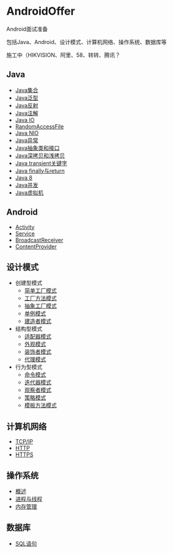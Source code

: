 # AndroidOffer

Android面试准备

包括Java、Android、设计模式、计算机网络、操作系统、数据库等

施工中（HIKVISION、阿里、58、转转、腾讯？

## Java

- [Java集合](https://github.com/ErisRolo/AndroidOffer/blob/master/Java/Java集合.md)
- [Java泛型](https://github.com/ErisRolo/AndroidOffer/blob/master/Java/Java泛型.md)
- [Java反射](https://github.com/ErisRolo/AndroidOffer/blob/master/Java/Java反射.md)
- [Java注解](https://github.com/ErisRolo/AndroidOffer/blob/master/Java/Java注解.md)
- [Java IO](https://github.com/ErisRolo/AndroidOffer/blob/master/Java/Java%20IO.md)
- [RandomAccessFile](https://github.com/ErisRolo/AndroidOffer/blob/master/Java/RandomAccessFile.md)
- [Java NIO](https://github.com/ErisRolo/AndroidOffer/blob/master/Java/Java%20NIO.md)
- [Java异常](https://github.com/ErisRolo/AndroidOffer/blob/master/Java/Java异常.md)
- [Java抽象类和接口](https://github.com/ErisRolo/AndroidOffer/blob/master/Java/Java抽象类和接口.md)
- [Java深拷贝和浅拷贝](https://github.com/ErisRolo/AndroidOffer/blob/master/Java/Java深拷贝和浅拷贝.md)
- [Java transient关键字](https://github.com/ErisRolo/AndroidOffer/blob/master/Java/Java%20transient.md)
- [Java finally与return](https://github.com/ErisRolo/AndroidOffer/blob/master/Java/Java%20finally与return.md)
- [Java 8](https://github.com/ErisRolo/AndroidOffer/blob/master/Java/Java%208.md)
- [Java并发](https://github.com/ErisRolo/AndroidOffer/blob/master/Java/Java并发.md)
- [Java虚拟机](https://github.com/ErisRolo/AndroidOffer/blob/master/Java/Java虚拟机.md)

## Android

- [Activity](https://github.com/ErisRolo/PAT/blob/master/PAT%20常用模板总结/map.md)
- [Service](https://github.com/ErisRolo/PAT/blob/master/PAT%20常用模板总结/map.md)
- [BroadcastReceiver](https://github.com/ErisRolo/PAT/blob/master/PAT%20常用模板总结/map.md)
- [ContentProvider](https://github.com/ErisRolo/PAT/blob/master/PAT%20常用模板总结/map.md)

## 设计模式

- 创建型模式
  - [简单工厂模式](https://github.com/ErisRolo/PAT/blob/master/PAT%20常用模板总结/map.md)
  - [工厂方法模式](https://github.com/ErisRolo/PAT/blob/master/PAT%20常用模板总结/map.md)
  - [抽象工厂模式](https://github.com/ErisRolo/PAT/blob/master/PAT%20常用模板总结/map.md)
  - [单例模式](https://github.com/ErisRolo/PAT/blob/master/PAT%20常用模板总结/map.md)
  - [建造者模式](https://github.com/ErisRolo/PAT/blob/master/PAT%20常用模板总结/map.md)
- 结构型模式
  - [适配器模式](https://github.com/ErisRolo/PAT/blob/master/PAT%20常用模板总结/map.md)
  - [外观模式](https://github.com/ErisRolo/PAT/blob/master/PAT%20常用模板总结/map.md)
  - [装饰者模式](https://github.com/ErisRolo/PAT/blob/master/PAT%20常用模板总结/map.md)
  - [代理模式](https://github.com/ErisRolo/PAT/blob/master/PAT%20常用模板总结/map.md)
- 行为型模式
  - [命令模式](https://github.com/ErisRolo/PAT/blob/master/PAT%20常用模板总结/map.md)
  - [迭代器模式](https://github.com/ErisRolo/PAT/blob/master/PAT%20常用模板总结/map.md)
  - [观察者模式](https://github.com/ErisRolo/PAT/blob/master/PAT%20常用模板总结/map.md)
  - [策略模式](https://github.com/ErisRolo/PAT/blob/master/PAT%20常用模板总结/map.md)
  - [模板方法模式](https://github.com/ErisRolo/PAT/blob/master/PAT%20常用模板总结/map.md)
  
## 计算机网络

- [TCP/IP](https://github.com/ErisRolo/PAT/blob/master/PAT%20常用模板总结/map.md)
- [HTTP](https://github.com/ErisRolo/PAT/blob/master/PAT%20常用模板总结/map.md)
- [HTTPS](https://github.com/ErisRolo/PAT/blob/master/PAT%20常用模板总结/map.md)
  
## 操作系统

- [概述](https://github.com/ErisRolo/PAT/blob/master/PAT%20常用模板总结/map.md)
- [进程与线程](https://github.com/ErisRolo/PAT/blob/master/PAT%20常用模板总结/map.md)
- [内存管理](https://github.com/ErisRolo/PAT/blob/master/PAT%20常用模板总结/map.md)

## 数据库

- [SQL语句](https://github.com/ErisRolo/PAT/blob/master/PAT%20常用模板总结/map.md)
